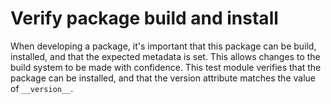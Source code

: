 # Verify package build and install

When developing a package, it's important that this package can be build,
installed, and that the expected metadata is set. This allows changes to the
build system to be made with confidence. This test module verifies that the
package can be installed, and that the version attribute matches the value of
`__version__`.
